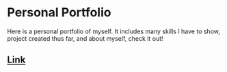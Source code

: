 # Personal Portfolio

Here is a personal portfolio of myself. It includes many skills I have to show, project created thus far, and about myself, check it out!

## [Link](https://delvinsalman.github.io/DelvinSalmanPortfolio.github.io/)
